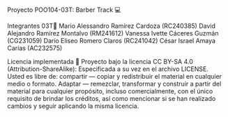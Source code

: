 Proyecto POO104-03T: Barber Track 💻


Integrantes 03T🎈
Mario Alessandro Ramírez Cardoza (RC240385)
David Alejandro Ramírez Montalvo (RM241612)
Vanessa Ivette Cáceres Guzmán (CG231059)
Darío Eliseo Romero Claros (RC241042)
César Israel Amaya Carías (AC232575)


Licencia implementada 📜
Proyecto bajo la licencia CC BY-SA 4.0 (Attribution-ShareAlike): Especificada a su vez en el archivo LICENSE.
Usted es libre de: compartir — copiar y redistribuir el material en cualquier medio o formato. Adaptar — remezclar, transformar y construir a partir del material para cualquier propósito, incluso comercialmente, con el único requisito de brindar los créditos, así como mencionar si se han realizado cambios y seguir aplicando la misma licencia.


